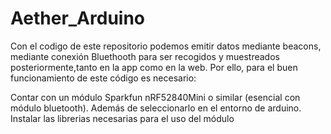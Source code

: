 # Aether_Arduino

Con el codigo de este repositorio podemos emitir datos mediante beacons, mediante conexión Bluethooth para ser recogidos y muestreados posteriormente,tanto en la app como en la web.
Por ello, para el buen funcionamiento de este código es necesario:

Contar con un módulo Sparkfun nRF52840Mini o similar (esencial con módulo bluetooth). Además de seleccionarlo en el entorno de arduino.
Instalar las librerias necesarias para el uso del módulo
